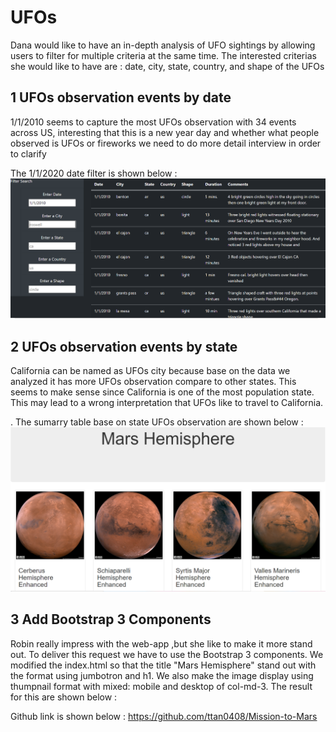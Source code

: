 # UFOs
Dana would like to have an in-depth analysis of UFO sightings by allowing users to filter for multiple criteria at the same time. The interested criterias she would like to have are : date, city, state, country, and shape of the UFOs
   
 ## 1 UFOs observation events by date
   1/1/2010 seems to capture the most UFOs observation with 34 events across US, interesting that this is a new year day and whether what people observed is UFOs or fireworks      we need to do more detail interview in order to clarify 
 
   The 1/1/2020 date filter  is shown below : 
  ![alt text][Image1]
  
  [Image1]: https://github.com/ttan0408/UFOs/blob/main/DATE_FILTERED_SUMARRY_TABLE.PNG "DATE WITH THE MOST UFOs OBSERVATION"
  
 ## 2 UFOs observation events by state
   California can be named as UFOs city because base on the data we analyzed it has more UFOs observation compare to other states. This seems to make sense since California is    one of the most population state. This may lead to a wrong interpretation that UFOs like to travel to California. 
   
  . The sumarry table base on state UFOs observation are shown below :
  ![alt text][Image2]
  
  [Image2]: https://github.com/ttan0408/Mission-to-Mars/blob/main/Challenge_2.PNG "UFOs observation by states"
  
 ## 3 Add Bootstrap 3 Components
  Robin really impress with the web-app ,but she like to make it more stand out. To deliver this request we have to use the Bootstrap 3 components. We modified the index.html     so that the title "Mars Hemisphere" stand out with the format using jumbotron and h1. We also make the image display using thumpnail format with mixed: mobile and desktop of   col-md-3. The result for this are shown below :
  
  Github link is shown below :
  https://github.com/ttan0408/Mission-to-Mars
